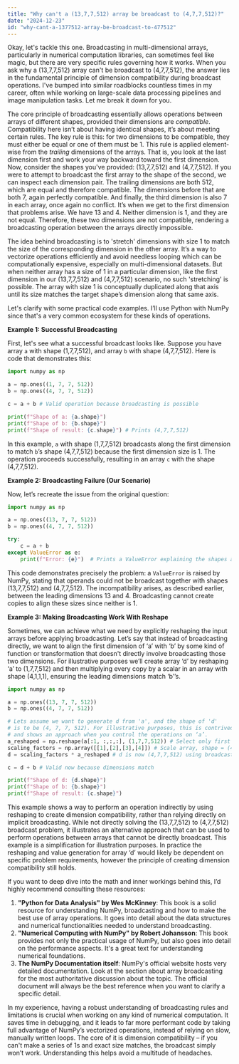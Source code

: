 ```yaml
---
title: "Why can't a (13,7,7,512) array be broadcast to (4,7,7,512)?"
date: "2024-12-23"
id: "why-cant-a-1377512-array-be-broadcast-to-477512"
---
```


Okay, let's tackle this one. Broadcasting in multi-dimensional arrays, particularly in numerical computation libraries, can sometimes feel like magic, but there are very specific rules governing how it works. When you ask why a (13,7,7,512) array can't be broadcast to (4,7,7,512), the answer lies in the fundamental principle of dimension compatibility during broadcast operations. I've bumped into similar roadblocks countless times in my career, often while working on large-scale data processing pipelines and image manipulation tasks. Let me break it down for you.

The core principle of broadcasting essentially allows operations between arrays of different shapes, provided their dimensions are *compatible*. Compatibility here isn’t about having identical shapes, it’s about meeting certain rules. The key rule is this: for two dimensions to be compatible, they must either be equal or one of them must be 1. This rule is applied element-wise from the *trailing* dimensions of the arrays. That is, you look at the last dimension first and work your way backward toward the first dimension. Now, consider the shapes you've provided: (13,7,7,512) and (4,7,7,512). If you were to attempt to broadcast the first array to the shape of the second, we can inspect each dimension pair. The trailing dimensions are both 512, which are equal and therefore compatible. The dimensions before that are both 7, again perfectly compatible. And finally, the third dimension is also 7 in each array, once again no conflict. It’s when we get to the first dimension that problems arise. We have 13 and 4. Neither dimension is 1, and they are not equal. Therefore, these two dimensions are not compatible, rendering a broadcasting operation between the arrays directly impossible.

The idea behind broadcasting is to 'stretch' dimensions with size 1 to match the size of the corresponding dimension in the other array. It’s a way to vectorize operations efficiently and avoid needless looping which can be computationally expensive, especially on multi-dimensional datasets. But when neither array has a size of 1 in a particular dimension, like the first dimension in our (13,7,7,512) and (4,7,7,512) scenario, no such 'stretching' is possible. The array with size 1 is conceptually duplicated along that axis until its size matches the target shape’s dimension along that same axis.

Let's clarify with some practical code examples. I’ll use Python with NumPy since that's a very common ecosystem for these kinds of operations.

**Example 1: Successful Broadcasting**

First, let's see what a successful broadcast looks like. Suppose you have array `a` with shape (1,7,7,512), and array `b` with shape (4,7,7,512). Here is code that demonstrates this:

```python
import numpy as np

a = np.ones((1, 7, 7, 512))
b = np.ones((4, 7, 7, 512))

c = a + b # Valid operation because broadcasting is possible

print(f"Shape of a: {a.shape}")
print(f"Shape of b: {b.shape}")
print(f"Shape of result: {c.shape}") # Prints (4,7,7,512)
```

In this example, `a` with shape (1,7,7,512) broadcasts along the first dimension to match `b`’s shape (4,7,7,512) because the first dimension size is 1. The operation proceeds successfully, resulting in an array `c` with the shape (4,7,7,512).

**Example 2: Broadcasting Failure (Our Scenario)**

Now, let’s recreate the issue from the original question:

```python
import numpy as np

a = np.ones((13, 7, 7, 512))
b = np.ones((4, 7, 7, 512))

try:
    c = a + b
except ValueError as e:
    print(f"Error: {e}")  # Prints a ValueError explaining the shapes are not compatible
```

This code demonstrates precisely the problem: a `ValueError` is raised by NumPy, stating that operands could not be broadcast together with shapes (13,7,7,512) and (4,7,7,512). The incompatibility arises, as described earlier, between the leading dimensions 13 and 4. Broadcasting cannot create copies to align these sizes since neither is 1.

**Example 3: Making Broadcasting Work With Reshape**

Sometimes, we can achieve what we need by explicitly reshaping the input arrays before applying broadcasting. Let’s say that instead of broadcasting directly, we want to align the first dimension of ‘a’ with ‘b’ by some kind of function or transformation that doesn't directly involve broadcasting those two dimensions. For illustrative purposes we’ll create array ‘d’ by reshaping ‘a’ to (1,7,7,512) and then multiplying every copy by a scalar in an array with shape (4,1,1,1), ensuring the leading dimensions match ‘b’’s.

```python
import numpy as np

a = np.ones((13, 7, 7, 512))
b = np.ones((4, 7, 7, 512))

# Lets assume we want to generate d from 'a', and the shape of 'd'
# is to be (4, 7, 7, 512). For illustrative purposes, this is contrived
# and shows an approach when you control the operations on ‘a’.
a_reshaped = np.reshape(a[:1, :,:,:], (1,7,7,512)) # Select only first entry from first dim of 'a'
scaling_factors = np.array([[1],[2],[3],[4]]) # Scale array, shape = (4,1,1,1)
d = scaling_factors * a_reshaped # d is now (4,7,7,512) using broadcasting

c = d + b # Valid now because dimensions match

print(f"Shape of d: {d.shape}")
print(f"Shape of b: {b.shape}")
print(f"Shape of result: {c.shape}")
```
This example shows a way to perform an operation indirectly by using reshaping to create dimension compatibility, rather than relying directly on implicit broadcasting. While not directly solving the (13,7,7,512) to (4,7,7,512) broadcast problem, it illustrates an alternative approach that can be used to perform operations between arrays that cannot be directly broadcast. This example is a simplification for illustration purposes. In practice the reshaping and value generation for array ‘d’ would likely be dependent on specific problem requirements, however the principle of creating dimension compatibility still holds.

If you want to deep dive into the math and inner workings behind this, I’d highly recommend consulting these resources:

1.  **"Python for Data Analysis" by Wes McKinney**: This book is a solid resource for understanding NumPy, broadcasting and how to make the best use of array operations. It goes into detail about the data structures and numerical functionalities needed to understand broadcasting.
2.  **"Numerical Computing with NumPy" by Robert Johansson**:  This book provides not only the practical usage of NumPy, but also goes into detail on the performance aspects. It's a great text for understanding numerical foundations.
3. **The NumPy Documentation itself**: NumPy's official website hosts very detailed documentation. Look at the section about array broadcasting for the most authoritative discussion about the topic. The official document will always be the best reference when you want to clarify a specific detail.

In my experience, having a robust understanding of broadcasting rules and limitations is crucial when working on any kind of numerical computation. It saves time in debugging, and it leads to far more performant code by taking full advantage of NumPy’s vectorized operations, instead of relying on slow, manually written loops. The core of it is dimension compatibility – if you can't make a series of 1s and exact size matches, the broadcast simply won’t work. Understanding this helps avoid a multitude of headaches.

